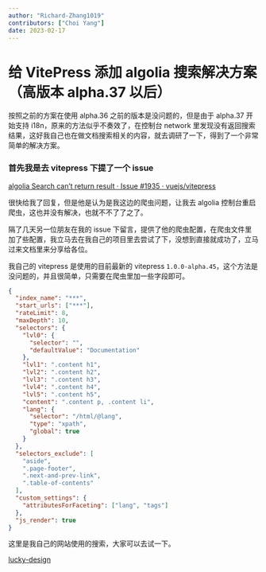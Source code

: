 ```yaml
---
author: "Richard-Zhang1019"
contributors: ["Choi Yang"]
date: 2023-02-17
---
```


# 给 VitePress 添加 algolia 搜索解决方案（高版本 alpha.37 以后）

按照之前的方案在使用 alpha.36 之前的版本是没问题的，但是由于 alpha.37 开始支持 i18n，原来的方法似乎不奏效了，在控制台 network 里发现没有返回搜索结果，这好我自己也在做文档搜索相关的内容，就去调研了一下，得到了一个非常简单的解决方案。

### 首先我是去 vitepress 下提了一个 issue

[algolia Search can’t return result · Issue #1935 · vuejs/vitepress](https://github.com/vuejs/vitepress/issues/1935)

很快给我了回复，但是他是认为是我这边的爬虫问题，让我去 algolia 控制台重启爬虫，这也并没有解决，也就不不了了之了。

隔了几天另一位朋友在我的 issue 下留言，提供了他的爬虫配置，在爬虫文件里加了些配置，我立马去在我自己的项目里去尝试了下，没想到直接就成功了，立马过来文档里来分享给各位。

我自己的 vitepress 是使用的目前最新的 vitepress `1.0.0-alpha.45`，这个方法是没问题的，并且很简单，只需要在爬虫里加一些字段即可。

```json
{
  "index_name": "***",
  "start_urls": ["***"],
  "rateLimit": 8,
  "maxDepth": 10,
  "selectors": {
    "lvl0": {
      "selector": "",
      "defaultValue": "Documentation"
    },
    "lvl1": ".content h1",
    "lvl2": ".content h2",
    "lvl3": ".content h3",
    "lvl4": ".content h4",
    "lvl5": ".content h5",
    "content": ".content p, .content li",
    "lang": {
      "selector": "/html/@lang",
      "type": "xpath",
      "global": true
    }
  },
  "selectors_exclude": [
    "aside",
    ".page-footer",
    ".next-and-prev-link",
    ".table-of-contents"
  ],
  "custom_settings": {
    "attributesForFaceting": ["lang", "tags"]
  },
  "js_render": true
}
```

这里是我自己的网站使用的搜索，大家可以去试一下。

[lucky-design](https://lucky-design.vercel.app/)
